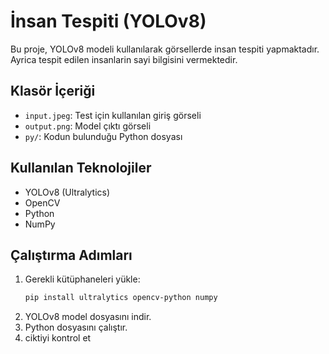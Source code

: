# İnsan Tespiti (YOLOv8)

Bu proje, YOLOv8 modeli kullanılarak görsellerde insan tespiti yapmaktadır. Ayrica tespit edilen insanlarin sayi bilgisini vermektedir.

##  Klasör İçeriği

- `input.jpeg`: Test için kullanılan giriş görseli
- `output.png`: Model çıktı görseli
- `py/`: Kodun bulunduğu Python dosyası

##  Kullanılan Teknolojiler
- YOLOv8 (Ultralytics)
- OpenCV
- Python
- NumPy

##  Çalıştırma Adımları

1. Gerekli kütüphaneleri yükle:
   ```bash
   pip install ultralytics opencv-python numpy
2. YOLOv8 model dosyasını indir.
3. Python dosyasını çalıştır.
4. ciktiyi kontrol et
